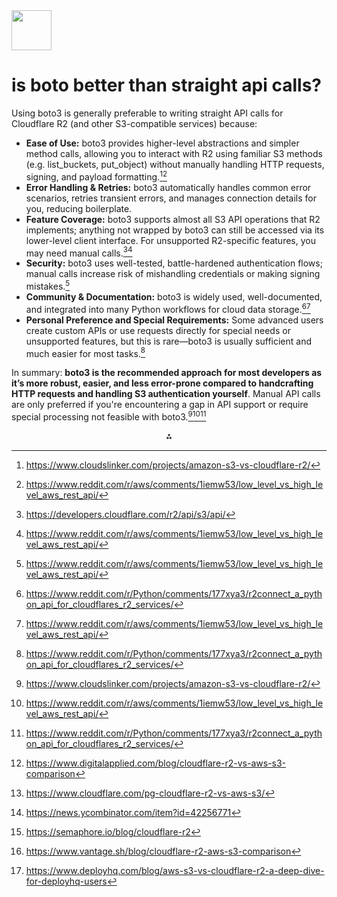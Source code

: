 <img src="https://r2cdn.perplexity.ai/pplx-full-logo-primary-dark%402x.png" style="height:64px;margin-right:32px"/>

# is boto better than straight api calls?

Using boto3 is generally preferable to writing straight API calls for Cloudflare R2 (and other S3-compatible services) because:

- **Ease of Use:** boto3 provides higher-level abstractions and simpler method calls, allowing you to interact with R2 using familiar S3 methods (e.g. list_buckets, put_object) without manually handling HTTP requests, signing, and payload formatting.[^1][^2]
- **Error Handling \& Retries:** boto3 automatically handles common error scenarios, retries transient errors, and manages connection details for you, reducing boilerplate.
- **Feature Coverage:** boto3 supports almost all S3 API operations that R2 implements; anything not wrapped by boto3 can still be accessed via its lower-level client interface. For unsupported R2-specific features, you may need manual calls.[^3][^2]
- **Security:** boto3 uses well-tested, battle-hardened authentication flows; manual calls increase risk of mishandling credentials or making signing mistakes.[^2]
- **Community \& Documentation:** boto3 is widely used, well-documented, and integrated into many Python workflows for cloud data storage.[^4][^2]
- **Personal Preference and Special Requirements:** Some advanced users create custom APIs or use requests directly for special needs or unsupported features, but this is rare—boto3 is usually sufficient and much easier for most tasks.[^4]

In summary: **boto3 is the recommended approach for most developers as it’s more robust, easier, and less error-prone compared to handcrafting HTTP requests and handling S3 authentication yourself**. Manual API calls are only preferred if you're encountering a gap in API support or require special processing not feasible with boto3.[^1][^2][^4]
<span style="display:none">[^10][^5][^6][^7][^8][^9]</span>

<div style="text-align: center">⁂</div>

[^1]: https://www.cloudslinker.com/projects/amazon-s3-vs-cloudflare-r2/

[^2]: https://www.reddit.com/r/aws/comments/1iemw53/low_level_vs_high_level_aws_rest_api/

[^3]: https://developers.cloudflare.com/r2/api/s3/api/

[^4]: https://www.reddit.com/r/Python/comments/177xya3/r2connect_a_python_api_for_cloudflares_r2_services/

[^5]: https://www.cloudflare.com/pg-cloudflare-r2-vs-aws-s3/

[^6]: https://news.ycombinator.com/item?id=42256771

[^7]: https://semaphore.io/blog/cloudflare-r2

[^8]: https://www.vantage.sh/blog/cloudflare-r2-aws-s3-comparison

[^9]: https://www.deployhq.com/blog/aws-s3-vs-cloudflare-r2-a-deep-dive-for-deployhq-users

[^10]: https://www.digitalapplied.com/blog/cloudflare-r2-vs-aws-s3-comparison

